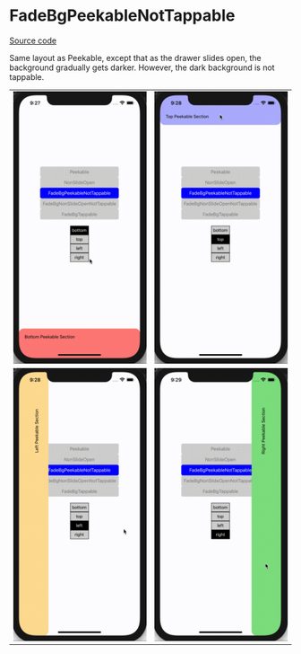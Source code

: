 # FadeBgPeekableNotTappable

[Source code](../../example/src/FadeBgPeekableNotTappable)

Same layout as Peekable, except that as the drawer slides open, the background gradually gets darker. However, the dark background is not tappable.

<table>
  <tr>
    <td> <img src="../images/fadeBgPeekableNotTappable/bottom.gif" alt="FadeBgPeekableNotTappable Bottom" /> </td>
    <td> <img src="../images/fadeBgPeekableNotTappable/top.gif" alt="FadeBgPeekableNotTappable Top" /> </td>
  </tr>
  <tr>
    <td> <img src="../images/fadeBgPeekableNotTappable/left.gif" alt="FadeBgPeekableNotTappable Left" /> </td>
    <td> <img src="../images/fadeBgPeekableNotTappable/right.gif" alt="FadeBgPeekableNotTappable Right" /> </td>
  </tr>
</table>